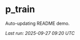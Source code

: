 # p_train

Auto-updating README demo.

<!--START_SECTION:status-->
_Last run: 2025-09-27 09:20 UTC_
<!--END_SECTION:status-->





















































































































































































































































































































































































































































































































































































































































































































































































































